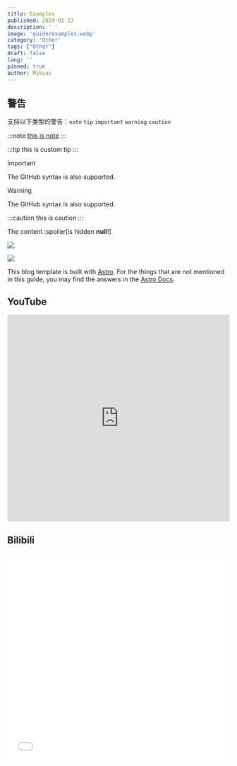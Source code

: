 ```yaml
---
title: Examples
published: 2024-01-13
description: ' '
image: 'guide/examples.webp'
category: 'Other'
tags: ["Other"]
draft: false 
lang: ''
pinned: true
author: Mikuas
---
```


## 警告
支持以下类型的警告：`note` `tip` `important` `warning` `caution`

:::note
[this is note](#)
:::

:::tip
this is custom tip
:::

> [!IMPORTANT]
> The GitHub syntax is also supported.

> [!WARNING]
> The GitHub syntax is also supported.

:::caution
this is caution
:::

The content :spoiler[is hidden **null**!]

![](guide/qysn.png)

![](guide/plana.png)

This blog template is built with [Astro](https://astro.build/). For the things that are not mentioned in this guide, you may find the answers in the [Astro Docs](https://docs.astro.build/).


## YouTube

<iframe width="100%" height="468" src="https://www.youtube.com/embed/5gIf0_xpFPI?si=N1WTorLKL0uwLsU_" title="YouTube video player" frameborder="0" allow="accelerometer; autoplay; clipboard-write; encrypted-media; gyroscope; picture-in-picture; web-share" allowfullscreen></iframe>

## Bilibili

<iframe width="100%" height="468" src="//player.bilibili.com/player.html?isOutside=true&aid=115309755238919&bvid=BV1x9HGznEEq&cid=32813287382&p=1&autoplay=0" scrolling="no" border="0" frameborder="no" framespacing="0" allowfullscreen="true"></iframe>